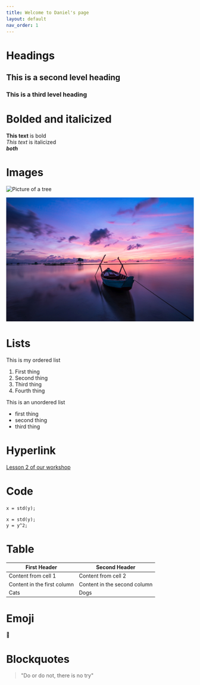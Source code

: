 ```yaml
---
title: Welcome to Daniel's page
layout: default
nav_order: 1
---
```



# Headings

## This is a second level heading

### This is a third level heading

# Bolded and italicized
**This text** is bold  
*This text* is italicized
<br>
***both***

# Images
![Picture of a tree](https://upload.wikimedia.org/wikipedia/commons/e/eb/Ash_Tree_-_geograph.org.uk_-_590710.jpg)

![Picture of a boat](images/boat.jpg)

# Lists
This is my ordered list
1. First thing
2. Second thing
3. Third thing
4. Fourth thing

This is an unordered list
- first thing
- second thing
- third thing

# Hyperlink

[Lesson 2 of our workshop](https://scds.github.io/github-pages/lesson2.html)

# Code
```x = std(y);```
```
x = std(y); 
y = y^2;
```
# Table
First Header | Second Header
------------ | -------------
Content from cell 1 | Content from cell 2
Content in the first column | Content in the second column
Cats | Dogs

# Emoji 
:rofl:

# Blockquotes
> "Do or do not, there is no try"
